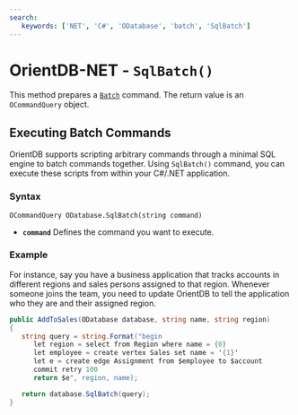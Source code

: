 ```yaml
---
search:
   keywords: ['NET', 'C#', 'ODatabase', 'batch', 'SqlBatch']
---
```


# OrientDB-NET - `SqlBatch()`

This method prepares a [`Batch`](../SQL-batch.md) command.  The return value is an `OCommandQuery` object.

## Executing Batch Commands

OrientDB supports scripting arbitrary commands through a minimal SQL engine to batch commands together.  Using `SqlBatch()` command, you can execute these scripts from within your C#/.NET application.

### Syntax

```
OCommandQuery ODatabase.SqlBatch(string command)
```

- **`command`** Defines the command you want to execute.

### Example

For instance, say you have a business application that tracks accounts in different regions and sales persons assigned to that region.  Whenever someone joins the team, you need to update OrientDB to tell the application who they are and their assigned region.

```csharp
public AddToSales(ODatabase database, string name, string region)
{
   string query = string.Format("begin
      let region = select from Region where name = {0}
      let employee = create vertex Sales set name = '{1}'
      let e = create edge Assignment from $employee to $account
      commit retry 100
      return $e", region, name);

   return database.SqlBatch(query);
}
```
